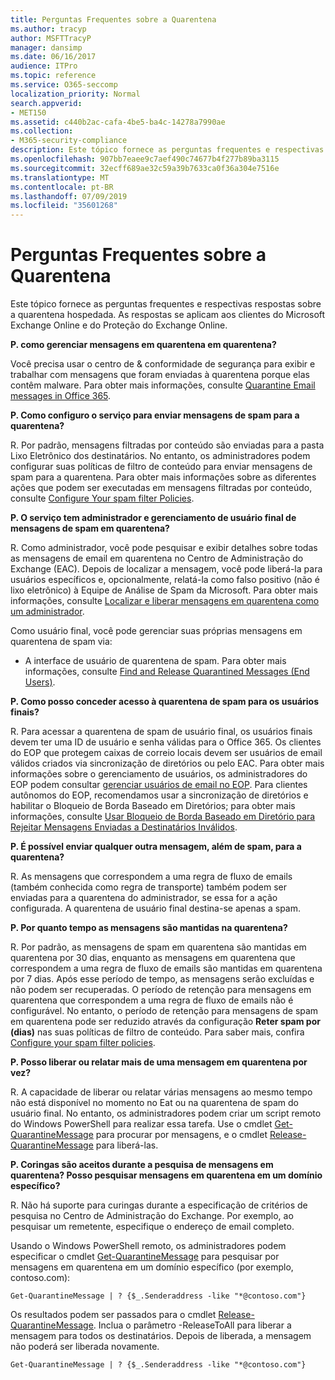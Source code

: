 ```yaml
---
title: Perguntas Frequentes sobre a Quarentena
ms.author: tracyp
author: MSFTTracyP
manager: dansimp
ms.date: 06/16/2017
audience: ITPro
ms.topic: reference
ms.service: O365-seccomp
localization_priority: Normal
search.appverid:
- MET150
ms.assetid: c440b2ac-cafa-4be5-ba4c-14278a7990ae
ms.collection:
- M365-security-compliance
description: Este tópico fornece as perguntas frequentes e respectivas respostas sobre a quarentena hospedada.
ms.openlocfilehash: 907bb7eaee9c7aef490c74677b4f277b89ba3115
ms.sourcegitcommit: 32ecff689ae32c59a39b7633ca0f36a304e7516e
ms.translationtype: MT
ms.contentlocale: pt-BR
ms.lasthandoff: 07/09/2019
ms.locfileid: "35601268"
---
```

# <a name="quarantine-faq"></a>Perguntas Frequentes sobre a Quarentena

Este tópico fornece as perguntas frequentes e respectivas respostas sobre a quarentena hospedada. As respostas se aplicam aos clientes do Microsoft Exchange Online e do Proteção do Exchange Online.
  
 **P. como gerenciar mensagens em quarentena em quarentena?**
  
Você precisa usar o centro de &amp; conformidade de segurança para exibir e trabalhar com mensagens que foram enviadas à quarentena porque elas contêm malware. Para obter mais informações, consulte [Quarantine Email messages in Office 365](https://support.office.com/article/Quarantine-email-messages-in-Office-365-4c234874-015e-4768-8495-98fcccfc639b).
  
 **P. Como configuro o serviço para enviar mensagens de spam para a quarentena?**
  
R. Por padrão, mensagens filtradas por conteúdo são enviadas para a pasta Lixo Eletrônico dos destinatários. No entanto, os administradores podem configurar suas políticas de filtro de conteúdo para enviar mensagens de spam para a quarentena. Para obter mais informações sobre as diferentes ações que podem ser executadas em mensagens filtradas por conteúdo, consulte [Configure Your spam filter Policies](configure-your-spam-filter-policies.md).
  
 **P. O serviço tem administrador e gerenciamento de usuário final de mensagens de spam em quarentena?**
  
R. Como administrador, você pode pesquisar e exibir detalhes sobre todas as mensagens de email em quarentena no Centro de Administração do Exchange (EAC). Depois de localizar a mensagem, você pode liberá-la para usuários específicos e, opcionalmente, relatá-la como falso positivo (não é lixo eletrônico) à Equipe de Análise de Spam da Microsoft. Para obter mais informações, consulte [Localizar e liberar mensagens em quarentena como um administrador](find-and-release-quarantined-messages-as-an-administrator.md).
  
Como usuário final, você pode gerenciar suas próprias mensagens em quarentena de spam via: 
  
- A interface de usuário de quarentena de spam. Para obter mais informações, consulte [Find and Release Quarantined Messages (End Users)](http://technet.microsoft.com/library/e439b560-827a-4807-abd3-6b861c1ff786.aspx).
        
 **P. Como posso conceder acesso à quarentena de spam para os usuários finais?**
  
R. Para acessar a quarentena de spam de usuário final, os usuários finais devem ter uma ID de usuário e senha válidas para o Office 365. Os clientes do EOP que protegem caixas de correio locais devem ser usuários de email válidos criados via sincronização de diretórios ou pelo EAC. Para obter mais informações sobre o gerenciamento de usuários, os administradores do EOP podem consultar [gerenciar usuários de email no EOP](eop/manage-mail-users-in-eop.md). Para clientes autônomos do EOP, recomendamos usar a sincronização de diretórios e habilitar o Bloqueio de Borda Baseado em Diretórios; para obter mais informações, consulte [Usar Bloqueio de Borda Baseado em Diretório para Rejeitar Mensagens Enviadas a Destinatários Inválidos](http://technet.microsoft.com/library/ca7b7416-92ed-40ad-abdb-695be46ea2e4.aspx).
  
 **P. É possível enviar qualquer outra mensagem, além de spam, para a quarentena?**
  
R. As mensagens que correspondem a uma regra de fluxo de emails (também conhecida como regra de transporte) também podem ser enviadas para a quarentena do administrador, se essa for a ação configurada. A quarentena de usuário final destina-se apenas a spam.
  
 **P. Por quanto tempo as mensagens são mantidas na quarentena?**
  
R. Por padrão, as mensagens de spam em quarentena são mantidas em quarentena por 30 dias, enquanto as mensagens em quarentena que correspondem a uma regra de fluxo de emails são mantidas em quarentena por 7 dias. Após esse período de tempo, as mensagens serão excluídas e não podem ser recuperadas. O período de retenção para mensagens em quarentena que correspondem a uma regra de fluxo de emails não é configurável. No entanto, o período de retenção para mensagens de spam em quarentena pode ser reduzido através da configuração **Reter spam por (dias)** nas suas políticas de filtro de conteúdo. Para saber mais, confira [Configure your spam filter policies](configure-your-spam-filter-policies.md).
  
 **P. Posso liberar ou relatar mais de uma mensagem em quarentena por vez?**
  
R. A capacidade de liberar ou relatar várias mensagens ao mesmo tempo não está disponível no momento no Eat ou na quarentena de spam do usuário final. No entanto, os administradores podem criar um script remoto do Windows PowerShell para realizar essa tarefa. Use o cmdlet [Get-QuarantineMessage](http://technet.microsoft.com/library/88026da1-8dbc-49e7-80e8-112a32773c34.aspx) para procurar por mensagens, e o cmdlet [Release-QuarantineMessage](http://technet.microsoft.com/library/4a3aa05c-238f-46f2-b8dd-b0e3c38eab3e.aspx) para liberá-las. 
  
 **P. Coringas são aceitos durante a pesquisa de mensagens em quarentena? Posso pesquisar mensagens em quarentena em um domínio específico?**
  
R. Não há suporte para curingas durante a especificação de critérios de pesquisa no Centro de Administração do Exchange. Por exemplo, ao pesquisar um remetente, especifique o endereço de email completo.
  
Usando o Windows PowerShell remoto, os administradores podem especificar o cmdlet [Get-QuarantineMessage](http://technet.microsoft.com/library/88026da1-8dbc-49e7-80e8-112a32773c34.aspx) para pesquisar por mensagens em quarentena em um domínio específico (por exemplo, contoso.com): 
  
```
Get-QuarantineMessage | ? {$_.Senderaddress -like "*@contoso.com"}
```

Os resultados podem ser passados para o cmdlet [Release-QuarantineMessage](http://technet.microsoft.com/library/4a3aa05c-238f-46f2-b8dd-b0e3c38eab3e.aspx). Inclua o parâmetro -ReleaseToAll para liberar a mensagem para todos os destinatários. Depois de liberada, a mensagem não poderá ser liberada novamente. 
  
```
Get-QuarantineMessage | ? {$_.Senderaddress -like "*@contoso.com"}
```


